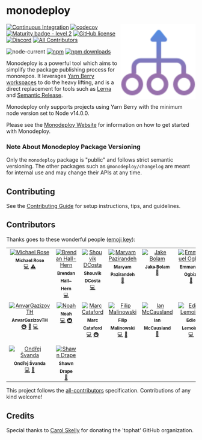 # monodeploy

<span><img align="right" width="200" height="200" src="./assets/monodeploy.svg" alt="monodeploy"></span>

[![Continuous Integration](https://github.com/tophat/monodeploy/workflows/Continuous%20Integration/badge.svg?branch=main)](https://github.com/tophat/monodeploy/actions?query=workflow%3A%22Continuous+Integration%22)
[![codecov](https://codecov.io/gh/tophat/monodeploy/branch/main/graph/badge.svg)](https://codecov.io/gh/tophat/monodeploy)
[![Maturity badge - level 2](https://img.shields.io/badge/Maturity-Level%202%20--%20First%20Release-yellowgreen.svg)](https://github.com/tophat/getting-started/blob/main/scorecard.md)
[![GitHub license](https://img.shields.io/github/license/tophat/monodeploy)](https://github.com/tophat/monodeploy/blob/main/LICENSE)
[![Discord](https://img.shields.io/discord/809577721751142410)](https://discord.gg/YhK3GFcZrk) <!-- ALL-CONTRIBUTORS-BADGE:START - Do not remove or modify this section -->
[![All Contributors](https://img.shields.io/badge/all_contributors-16-orange.svg?style=flat-square)](#contributors-)
<!-- ALL-CONTRIBUTORS-BADGE:END -->

![node-current](https://img.shields.io/node/v/monodeploy)
[![npm](https://img.shields.io/npm/v/monodeploy.svg)](https://www.npmjs.com/package/monodeploy)
[![npm downloads](https://img.shields.io/npm/dm/monodeploy.svg)](https://npm-stat.com/charts.html?package=monodeploy)


Monodeploy is a powerful tool which aims to simplify the package publishing process for monorepos. It leverages [Yarn Berry workspaces](https://yarnpkg.com/features/workspaces) to do the heavy lifting, and is a direct replacement for tools such as [Lerna](https://github.com/lerna/lerna) and [Semantic Release](https://github.com/semantic-release/semantic-release).

Monodeploy only supports projects using Yarn Berry with the minimum node version set to Node v14.0.0.

Please see the [Monodeploy Website](https://tophat.github.io/monodeploy) for information on how to get started with Monodeploy.

### Note About Monodeploy Package Versioning

Only the `monodeploy` package is "public" and follows strict semantic versioning. The other packages such as `@monodeploy/changelog` are meant for internal use and may change their APIs at any time.

## Contributing

See the [Contributing Guide](https://tophat.github.io/monodeploy/contributing) for setup instructions, tips, and guidelines.

## Contributors

Thanks goes to these wonderful people ([emoji key](https://allcontributors.org/docs/en/emoji-key)):

<!-- ALL-CONTRIBUTORS-LIST:START - Do not remove or modify this section -->
<!-- prettier-ignore-start -->
<!-- markdownlint-disable -->
<table>
  <tbody>
    <tr>
      <td align="center" valign="top" width="14.28%"><a href="http://msrose.github.io"><img src="https://avatars3.githubusercontent.com/u/3495264?v=4?s=100" width="100px;" alt="Michael Rose"/><br /><sub><b>Michael Rose</b></sub></a><br /><a href="https://github.com/tophat/monodeploy/commits?author=msrose" title="Code">💻</a> <a href="https://github.com/tophat/monodeploy/commits?author=msrose" title="Tests">⚠️</a></td>
      <td align="center" valign="top" width="14.28%"><a href="https://github.com/thebrendan"><img src="https://avatars1.githubusercontent.com/u/48444889?v=4?s=100" width="100px;" alt="Brendan Hall-Hern"/><br /><sub><b>Brendan Hall-Hern</b></sub></a><br /><a href="https://github.com/tophat/monodeploy/commits?author=thebrendan" title="Code">💻</a></td>
      <td align="center" valign="top" width="14.28%"><a href="https://opensource.tophat.com"><img src="https://avatars0.githubusercontent.com/u/6020693?v=4?s=100" width="100px;" alt="Shouvik DCosta"/><br /><sub><b>Shouvik DCosta</b></sub></a><br /><a href="https://github.com/tophat/monodeploy/commits?author=sdcosta" title="Code">💻</a></td>
      <td align="center" valign="top" width="14.28%"><a href="https://github.com/maryampaz"><img src="https://avatars1.githubusercontent.com/u/30090413?v=4?s=100" width="100px;" alt="Maryam Pazirandeh"/><br /><sub><b>Maryam Pazirandeh</b></sub></a><br /><a href="#design-maryampaz" title="Design">🎨</a></td>
      <td align="center" valign="top" width="14.28%"><a href="https://jakebolam.com"><img src="https://avatars2.githubusercontent.com/u/3534236?v=4?s=100" width="100px;" alt="Jake Bolam"/><br /><sub><b>Jake Bolam</b></sub></a><br /><a href="https://github.com/tophat/monodeploy/commits?author=jakebolam" title="Documentation">📖</a></td>
      <td align="center" valign="top" width="14.28%"><a href="http://emmanuel.ogbizi.com"><img src="https://avatars0.githubusercontent.com/u/2528959?v=4?s=100" width="100px;" alt="Emmanuel Ogbizi"/><br /><sub><b>Emmanuel Ogbizi</b></sub></a><br /><a href="https://github.com/tophat/monodeploy/pulls?q=is%3Apr+reviewed-by%3Aiamogbz" title="Reviewed Pull Requests">👀</a></td>
      <td align="center" valign="top" width="14.28%"><a href="https://github.com/lime-green"><img src="https://avatars0.githubusercontent.com/u/9436142?v=4?s=100" width="100px;" alt="Josh DM"/><br /><sub><b>Josh DM</b></sub></a><br /><a href="https://github.com/tophat/monodeploy/commits?author=lime-green" title="Code">💻</a> <a href="#infra-lime-green" title="Infrastructure (Hosting, Build-Tools, etc)">🚇</a></td>
    </tr>
    <tr>
      <td align="center" valign="top" width="14.28%"><a href="https://github.com/AnvarGazizovTH"><img src="https://avatars1.githubusercontent.com/u/69803154?v=4?s=100" width="100px;" alt="AnvarGazizovTH"/><br /><sub><b>AnvarGazizovTH</b></sub></a><br /><a href="#infra-AnvarGazizovTH" title="Infrastructure (Hosting, Build-Tools, etc)">🚇</a> <a href="#tool-AnvarGazizovTH" title="Tools">🔧</a> <a href="https://github.com/tophat/monodeploy/commits?author=AnvarGazizovTH" title="Code">💻</a></td>
      <td align="center" valign="top" width="14.28%"><a href="https://noahnu.com/"><img src="https://avatars0.githubusercontent.com/u/1297096?v=4?s=100" width="100px;" alt="Noah"/><br /><sub><b>Noah</b></sub></a><br /><a href="https://github.com/tophat/monodeploy/commits?author=noahnu" title="Code">💻</a> <a href="#infra-noahnu" title="Infrastructure (Hosting, Build-Tools, etc)">🚇</a></td>
      <td align="center" valign="top" width="14.28%"><a href="https://www.karnov.club/"><img src="https://avatars2.githubusercontent.com/u/6210361?v=4?s=100" width="100px;" alt="Marc Cataford"/><br /><sub><b>Marc Cataford</b></sub></a><br /><a href="https://github.com/tophat/monodeploy/commits?author=mcataford" title="Code">💻</a> <a href="#infra-mcataford" title="Infrastructure (Hosting, Build-Tools, etc)">🚇</a></td>
      <td align="center" valign="top" width="14.28%"><a href="https://github.com/fmal"><img src="https://avatars.githubusercontent.com/u/927591?v=4?s=100" width="100px;" alt="Filip Malinowski"/><br /><sub><b>Filip Malinowski</b></sub></a><br /><a href="https://github.com/tophat/monodeploy/commits?author=fmal" title="Code">💻</a> <a href="https://github.com/tophat/monodeploy/issues?q=author%3Afmal" title="Bug reports">🐛</a></td>
      <td align="center" valign="top" width="14.28%"><a href="https://www.ianmccaus.land"><img src="https://avatars.githubusercontent.com/u/20084398?v=4?s=100" width="100px;" alt="Ian McCausland"/><br /><sub><b>Ian McCausland</b></sub></a><br /><a href="https://github.com/tophat/monodeploy/commits?author=imccausl" title="Documentation">📖</a></td>
      <td align="center" valign="top" width="14.28%"><a href="https://github.com/EdieLemoine"><img src="https://avatars.githubusercontent.com/u/3886637?v=4?s=100" width="100px;" alt="Edie Lemoine"/><br /><sub><b>Edie Lemoine</b></sub></a><br /><a href="https://github.com/tophat/monodeploy/commits?author=EdieLemoine" title="Code">💻</a></td>
      <td align="center" valign="top" width="14.28%"><a href="https://github.com/dbasilio"><img src="https://avatars.githubusercontent.com/u/8311284?v=4?s=100" width="100px;" alt="Daniel Basilio"/><br /><sub><b>Daniel Basilio</b></sub></a><br /><a href="https://github.com/tophat/monodeploy/issues?q=author%3Adbasilio" title="Bug reports">🐛</a></td>
    </tr>
    <tr>
      <td align="center" valign="top" width="14.28%"><a href="https://papooch.github.io/"><img src="https://avatars.githubusercontent.com/u/46406259?v=4?s=100" width="100px;" alt="Ondřej Švanda"/><br /><sub><b>Ondřej Švanda</b></sub></a><br /><a href="https://github.com/tophat/monodeploy/commits?author=Papooch" title="Code">💻</a> <a href="https://github.com/tophat/monodeploy/commits?author=Papooch" title="Documentation">📖</a></td>
      <td align="center" valign="top" width="14.28%"><a href="http://dra.pe"><img src="https://avatars.githubusercontent.com/u/539437?v=4?s=100" width="100px;" alt="Shawn Drape"/><br /><sub><b>Shawn Drape</b></sub></a><br /><a href="https://github.com/tophat/monodeploy/commits?author=shawndrape" title="Documentation">📖</a></td>
    </tr>
  </tbody>
</table>

<!-- markdownlint-restore -->
<!-- prettier-ignore-end -->

<!-- ALL-CONTRIBUTORS-LIST:END -->

This project follows the [all-contributors](https://github.com/all-contributors/all-contributors) specification. Contributions of any kind welcome!

## Credits

Special thanks to [Carol Skelly](https://github.com/iatek) for donating the 'tophat' GitHub organization.
